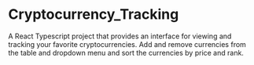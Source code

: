 # Cryptocurrency_Tracking
A React Typescript project that provides an interface for viewing and tracking your favorite cryptocurrencies. Add and remove currencies from the table and dropdown menu and sort the currencies by price and rank.
